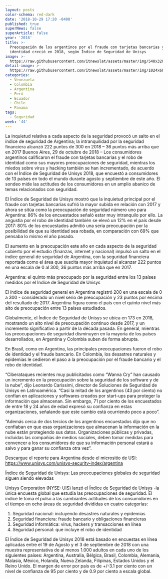 ```yaml
---
layout: posts
color-schema: red-dark
date: '2018-10-29 17:20 -0400'
published: true
superNews: false
superArticle: false
year: '2018'
title: >-
  Preocupación de los argentinos por el fraude con tarjetas bancarias y robo de
  identidad creció en 2018, según Índice de Seguridad de Unisys
image: >-
  https://raw.githubusercontent.com/itnewslat/assets/master/img/540x320/Seguridad-Bancaria-p.jpg
detail-image: >-
  https://raw.githubusercontent.com/itnewslat/assets/master/img/1024x680/Seguridad-Bancaria-g.jpg
categories:
  - Venezuela
  - Colombia
  - Argentina
  - Perú
  - Ecuador
  - Chile
  - Panama
tags:
  - Seguridad
week: '44'
---
```

La inquietud relativa a cada aspecto de la seguridad provocó un salto en el índice de seguridad de Argentina; la intranquilidad por la seguridad financiera alcanzó 222 puntos de 300 en 2018 – 36 puntos más arriba que en 2017
Buenos Aires, 29 de octubre de 2018 – Los consumidores argentinos calificaron el fraude con tarjetas bancarias y el robo de identidad como sus mayores preocupaciones de seguridad, mientras los miedos sobre virus y hacking también se han incrementado, de acuerdo con el Índice de Seguridad de Unisys 2018, que encuestó a consumidores de 13 países en todo el mundo durante agosto y septiembre de este año. El sondeo mide las actitudes de los consumidores en un amplio abanico de temas relacionados con seguridad. 

El Índice de Seguridad de Unisys mostró que la inquietud principal por el fraude con tarjetas bancarias sufrió la mayor subida en relación con 2017 y ahora se sitúa como la preocupación de seguridad número uno para Argentina: 86% de los encuestados señaló estar muy intranquilo por ello. La angustia por el robo de identidad también se elevó un 12% en el país desde 2017: 80% de los encuestados admitió una seria preocupación por la posibilidad de que su identidad sea robada, en comparación con 69% que pensaba lo mismo el año pasado. 

El aumento en la preocupación este año en cada aspecto de la seguridad cubierto por el estudio (finanzas, internet y nacional) impulsó un salto en el índice general de seguridad de Argentina, con la seguridad financiera reportada como el área que suscita mayor inquietud al alcanzar 222 puntos en una escala de 0 al 300, 36 puntos más arriba que en 2017.

Argentina: el quinto más preocupado por la seguridad entre los 13 países medidos por el Índice de Seguridad de Unisys

El índice de seguridad general en Argentina registró 200 en una escala de 0 a 300 - considerado un nivel serio de preocupación y 23 puntos por encima del resultado de 2017. Argentina figura como el país con el quinto nivel más alto de preocupación entre 13 países estudiados.

Globalmente, el Índice de Seguridad de Unisys se ubica en 173 en 2018, mostrando un alto nivel de preocupación continuo desde 2017, y un incremento significativo a partir de la década pasada. En general, mientras las preocupaciones de seguridad disminuyen en la mayoría de los países desarrollados, en Argentina y Colombia suben de forma abrupta.

En Brasil, como en Argentina, las principales preocupaciones fueron el robo de identidad y el fraude bancario. En Colombia, los desastres naturales y epidemias le cedieron el paso a la preocupación por el fraude bancario y el robo de identidad. 

“Ciberataques recientes muy publicitados como “Wanna Cry” han causado un incremento en la preocupación sobre la seguridad de los software y de la nube”, dijo Leonardo Carissimi, director de Soluciones de Seguridad de Unisys en Latinoamérica. “Casi la mitad de los argentinos (43 por ciento) no confían en aplicaciones y softwares creados por start-ups para proteger la información que almacenan. Sin embargo, 71 por ciento de los encuestados de entre 18 y 24 años de edad expresó su confianza en estas organizaciones, señalando que este cambio está ocurriendo poco a poco”.

“Además cerca de dos tercios de los argentinos encuestados dijo que no confiaban en que esas organizaciones que almacenan la información en la nube están protegiendo sus datos. Organizaciones públicas y privadas, incluidas las compañías de medios sociales, deben tomar medidas para convencer a los consumidores de que su información personal estará a salvo y para ganar su confianza otra vez”. 

Descargue el reporte para Argentina desde el micrositio de USI:
https://www.unisys.com/unisys-security-index/argentina

Índice de Seguridad de Unisys: Las preocupaciones globales de seguridad siguen siendo elevadas

Unisys Corporation (NYSE: UIS) lanzó el Índice de Seguridad de Unisys -la única encuesta global que estudia las preocupaciones de seguridad. El índice le toma el pulso a las cambiantes actitudes de los consumidores en el tiempo en ocho áreas de seguridad divididas en cuatro categorías:

1)	Seguridad nacional: incluyendo desastres naturales y epidemias
2)	Seguridad financiera: fraude bancario y obligaciones financieras
3)	Seguridad informática: virus, hackers y transacciones en línea
4)	Seguridad personal: que incluye el robo de identidad
	 
El Índice de Seguridad de Unisys 2018 está basado en encuestas en línea aplicadas entre el 19 de Agosto y el 3 de septiembre de 2018 con una muestra representativa de al menos 1.000 adultos en cada uno de los siguientes países: Argentina, Australia, Bélgica, Brasil, Colombia, Alemania, Malasia, México, Holanda, Nueva Zelanda, Filipinas, Estados Unidos y el Reino Unido. El margen de error por país es de +/-3.1 por ciento con un nivel de confianza de 95 por ciento y de 0.9 por ciento a escala global.
